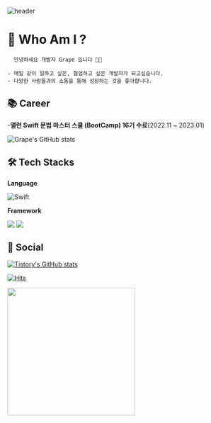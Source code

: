 ![header](https://capsule-render.vercel.app/api?type=slice&color=auto&height=180&section=header&text=&desc=iOS%20Developer&fontSize=90&rotate=0&fontAlignY=15&fontAlign=75&descAlignY=34&descAlign=73&&animation=twinkling)
 
# 🌊 Who Am  I ?
 
      안녕하세요 개발자 Grape 입니다 🧑‍💻

    - 매일 같이 일하고 싶은, 협업하고 싶은 개발자가 되고싶습니다.
    - 다양한 사람들과의 소통을 통해 성장하는 것을 좋아합니다.

## 📚 Career

-**앨런 Swift 문법 마스터 스쿨 (BootCamp) 16기 수료**(2022.11 ~ 2023.01)


 ![Grape's GitHub stats](https://github-readme-stats.vercel.app/api?username=greatgrapes&show_icons=true&theme=radical&hide=stars) 

## 🛠 Tech Stacks

**Language**

![Swift](https://img.shields.io/badge/swift-F05138?style=for-the-badge&logo=swift&logoColor=white)

**Framework**

<img src="https://img.shields.io/badge/UIKit-F05138?style=for-the-badge&logo=Swift&logoColor=white"/> <img src="https://img.shields.io/badge/SwiftUI-F05138?style=for-the-badge&logo=Swift&logoColor=white"/> 




## 💎 Social
[![Tistory's GitHub stats](https://Tistory-readme-stats.vercel.app/api/badge?name=Grape)](https://jskiwi.tistory.com/)

[![Hits](https://hits.seeyoufarm.com/api/count/incr/badge.svg?url=https%3A%2F%2Fgithub.com%2Fgreatgrapes%2Fhit-counter&count_bg=%2379C83D&title_bg=%23555555&icon=&icon_color=%23E7E7E7&title=hits&edge_flat=false)](https://hits.seeyoufarm.com)

<img align="left" width="288" src= "https://user-images.githubusercontent.com/30414956/161530265-4fed5300-560e-4493-91a3-75225b1e4b43.gif" />
